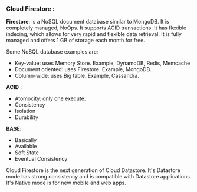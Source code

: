 ### Cloud Firestore :

**Firestore**: is a NoSQL document database similar to MongoDB. It is completely managed, NoOps. It supports ACID transactions.  It has flexible indexing, which allows for very rapid and flexible data retrieval. It is fully managed and offers 1 GB of storage each month for free.

Some NoSQL database examples are:

- Key-value: uses Memory Store. Example, DynamoDB, Redis, Memcache
- Document oriented: uses Firestore. Example, MongoDB.
- Column-wide: uses Big table. Example, Cassandra. 

**ACID** : 
- Atomocity: only one execute.
- Consistency 
- Isolation 
- Durability


**BASE**: 
- Basically
- Available
- Soft State
- Eventual Consistency

Cloud Firestore is the next generation of Cloud Datastore. It's Datastore mode has strong consistency and is compatible with Datastore applications. It's Native mode is for new mobile and web apps. 

